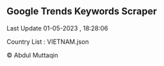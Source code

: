 

## Google Trends Keywords Scraper 
 
Last Update 01-05-2023 , 18:28:06

Country List :
VIETNAM.json



© Abdul Muttaqin 
